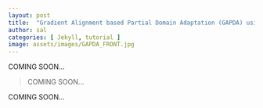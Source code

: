 ```yaml
---
layout: post
title:  "Gradient Alignment based Partial Domain Adaptation (GAPDA) using a domain knowledge filter for fault diagnosis of bearing"
author: sal
categories: [ Jekyll, tutorial ]
image: assets/images/GAPDA_FRONT.jpg
---
```

COMING SOON...

> COMING SOON... 

COMING SOON...
